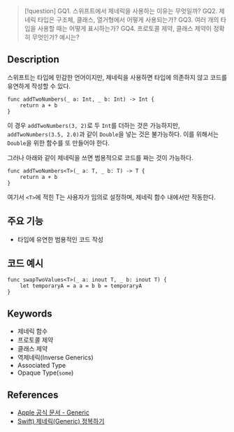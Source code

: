 >[!question]
>GQ1. 스위프트에서 제네릭을 사용하는 이유는 무엇일까?
>GQ2. 제네릭 타입은 구조체, 클래스, 열거형에서 어떻게 사용되는가?
>GQ3. 여러 개의 타입을 사용할 때는 어떻게 표시하는가?
>GQ4. 프로토콜 제약, 클래스 제약이 정확히 무엇인가? 예시는?


## Description
스위프트는 타입에 민감한 언어이지만, 제네릭을 사용하면 타입에 의존하지 않고 코드를 유연하게 작성할 수 있다.
```
func addTwoNumbers(_ a: Int, _ b: Int) -> Int {
	return a + b
}
```
이 경우 `addTwoNumbers(3, 2)`로 두 `Int`를 더하는 것은 가능하지만, `addTwoNumbers(3.5, 2.0)`과 같이 `Double`을 넣는 것은 불가능하다. 이를 위해서는 `Double`을 위한 함수를 또 만들어야 한다.

그러나 아래와 같이 제네릭을 쓰면 범용적으로 코드를 짜는 것이 가능하다.
```
func addTwoNumbers<T>(_ a: T, _ b: T) -> T {
	return a + b
}
```
여기서 `<T>`에 적힌 T는 사용자가 임의로 설정하며, 제네릭 함수 내에서만 작동한다.

## 주요 기능
+ 타입에 유연한 범용적인 코드 작성

## 코드 예시
```
func swapTwoValues<T>(_ a: inout T, _ b: inout T) {
	let temporaryA = a a = b b = temporaryA
}
```

## Keywords
+ 제네릭 함수
+ 프로토콜 제약
+ 클래스 제약
+ 역제네릭(Inverse Generics)
+ Associated Type
+ Opaque Type(`some`)


## References
- [Apple 공식 문서 - Generic](https://docs.swift.org/swift-book/documentation/the-swift-programming-language/generics/)
- [Swift) 제네릭(Generic) 정복하기](https://babbab2.tistory.com/136)
